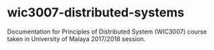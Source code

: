 # wic3007-distributed-systems
Documentation for Principles of Distributed System (WIC3007) course taken in University of Malaya 2017/2018 session.
